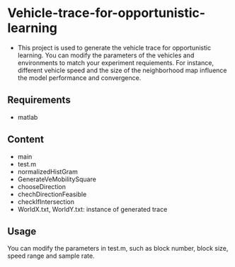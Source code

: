 # Vehicle-trace-for-opportunistic-learning
- This project is used to generate the vehicle trace for opportunistic learning. You can modify the parameters of the vehicles and environments to match your experiment requiements. For instance, different vehicle speed and the size of the neighborhood map influence the model performance and convergence. 

## Requirements
- matlab

## Content
- main 
- test.m
- normalizedHistGram
- GenerateVeMobilitySquare
- chooseDirection
- chechDirectionFeasible
- checkIfIntersection
- WorldX.txt, WorldY.txt: instance of generated trace

## Usage
You can modify the parameters in test.m, such as block number, block size, speed range and sample rate.
